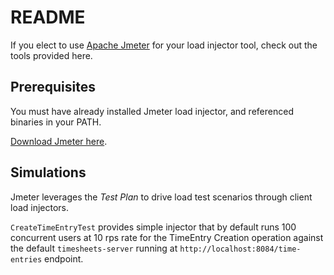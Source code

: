 # README

If you elect to use 
[Apache Jmeter](https://jmeter.apache.org/)
for your load injector tool,
check out the tools provided here.

## Prerequisites

You must have already installed Jmeter load injector,
and referenced binaries in your PATH.

[Download Jmeter here](https://jmeter.apache.org/download_jmeter.cgi).

## Simulations

Jmeter leverages the *Test Plan* to drive load test scenarios through
client load injectors.

`CreateTimeEntryTest` provides simple injector that by
default runs 100 concurrent users at 10 rps rate for the
TimeEntry Creation operation against the default `timesheets-server`
running at `http://localhost:8084/time-entries` endpoint.
    
